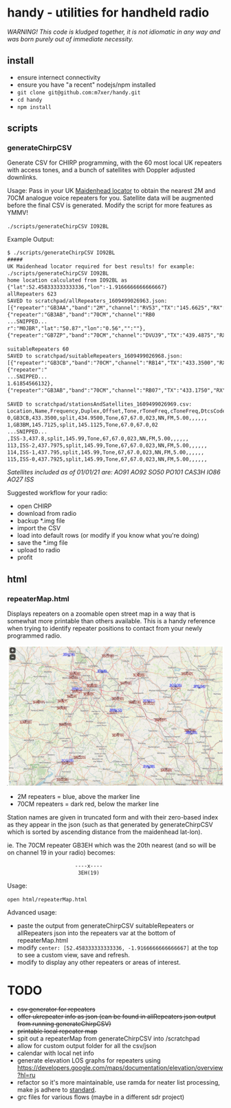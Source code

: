 # handy - utilities for handheld radio

_WARNING! This code is kludged together, it is not idiomatic in any way and was born purely out of immediate necessity._

## install

- ensure internect connectivity
- ensure you have "a recent" nodejs/npm installed
- `git clone git@github.com:m7xer/handy.git`
- `cd handy`
- `npm install`


## scripts

### generateChirpCSV

Generate CSV for CHIRP programming, with the 60 most local UK repeaters with access tones, and a bunch of satellites with Doppler adjusted downlinks.

Usage:
Pass in your UK [Maidenhead locator](https://www.levinecentral.com/ham/grid_square.php) to obtain the nearest 2M and 70CM analogue voice repeaters for you. Satellite data will be augmented before the final CSV is generated. Modify the script for more features as YMMV!

`
./scripts/generateChirpCSV IO92BL
`

Example Output:
```
$ ./scripts/generateChirpCSV IO92BL
#####
UK Maidenhead locator required for best results! for example:
./scripts/generateChirpCSV IO92BL
home location calculated from IO92BL as {"lat":52.458333333333336,"lon":-1.9166666666666667}
allRepeaters 623
SAVED to scratchpad/allRepeaters_1609499026963.json:
[{"repeater":"GB3AA","band":"2M","channel":"RV53","TX":"145.6625","RX":"145.0625","mode":"AV","QTHR":"IO81RO","where":"BRISTOL","region":"SW","code":"94.8","keeper":"G4CJZ","lat":"51.59","lon":"-2.54","":""},{"repeater":"GB3AB","band":"70CM","channel":"RB0
...SNIPPED...
r":"M0JBR","lat":"50.87","lon":"0.56","":""},{"repeater":"GB7ZP","band":"70CM","channel":"DVU39","TX":"439.4875","RX":"430.4875","mode":"DSTAR","QTHR":"JO01GQ","where":"CHELMSFORD","region":"SE","code":"","keeper":"G6JYB","lat":"51.71","lon":"0.50","":""}]

suitableRepeaters 60
SAVED to scratchpad/suitableRepeaters_1609499026968.json:
[{"repeater":"GB3CB","band":"70CM","channel":"RB14","TX":"433.3500","RX":"434.9500","mode":"AV","QTHR":"IO92BL","where":"BIRMINGHAM","region":"MIDL","code":"67","keeper":"G8NDT","lat":"52.46","lon":"-1.89","":"","distance":1816.2539887041903},{"repeater":"
...SNIPPED...
1.61854566132},{"repeater":"GB3AB","band":"70CM","channel":"RB07","TX":"433.1750","RX":"434.7750","mode":"AV","QTHR":"IO93FK","where":"SHEFFIELD","region":"NOR","code":"82.5","keeper":"M0GAV","lat":"53.42","lon":"-1.54","":"","distance":109870.7957133422}]

SAVED to scratchpad/stationsAndSatellites_1609499026969.csv:
Location,Name,Frequency,Duplex,Offset,Tone,rToneFreq,cToneFreq,DtcsCode,DtcsPolarity,Mode,TStep,Skip,Comment,URCALL,RPT1CALL,RPT2CALL,DVCODE
0,GB3CB,433.3500,split,434.9500,Tone,67,67.0,023,NN,FM,5.00,,,,,,
1,GB3BM,145.7125,split,145.1125,Tone,67.0,67.0,02
...SNIPPED...
,ISS-3,437.8,split,145.99,Tone,67,67.0,023,NN,FM,5.00,,,,,,
113,ISS-2,437.7975,split,145.99,Tone,67,67.0,023,NN,FM,5.00,,,,,,
114,ISS-1,437.795,split,145.99,Tone,67,67.0,023,NN,FM,5.00,,,,,,
115,ISS-0,437.7925,split,145.99,Tone,67,67.0,023,NN,FM,5.00,,,,,,
```
_Satellites included as of 01/01/21 are: AO91 AO92 SO50 PO101 CAS3H IO86 AO27 ISS_

Suggested workflow for your radio:
- open CHIRP
- download from radio
- backup *.img file
- import the CSV
- load into default rows (or modify if you know what you're doing)
- save the *.img file
- upload to radio
- profit

## html

### repeaterMap.html

Displays repeaters on a zoomable open street map in a way that is somewhat more printable than others available. This is a handy reference when trying to identify repeater positions to contact from your newly programmed radio.

<!-- ![alt text](/img/repeaterMapSample.png?raw=true) -->
![alt text](https://github.com/m7xer/handy/blob/main/img/repeaterMapSample.png?raw=true)
- 2M repeaters = blue, above the marker line
- 70CM repeaters = dark red, below the marker line

Station names are given in truncated form and with their zero-based index as they appear in the json (such as that generated by generateChirpCSV which is sorted by ascending distance from the maidenhead lat-lon).

ie. The 70CM repeater GB3EH which was the 20th nearest (and so will be on channel 19 in your radio) becomes:
```
                      ----x----
                       3EH(19)
```

Usage:

`
open html/repeaterMap.html  
`

Advanced usage:
- paste the output from generateChirpCSV suitableRepeaters or allRepeaters json into the repeaters var at the bottom of repeaterMap.html
- modify `center: [52.458333333333336, -1.9166666666666667]` at the top to see a custom view, save and refresh.
- modify to display any other repeaters or areas of interest.

# TODO

- ~~csv generator for repeaters~~
- ~~offer ukrepeater info as json (can be found in allRepeaters json output from running generateChirpCSV)~~
- ~~printable local repeater map~~
- spit out a repeaterMap from generateChirpCSV into /scratchpad
- allow for custom output folder for all the csv/json
- calendar with local net info
- generate elevation LOS graphs for repeaters using https://developers.google.com/maps/documentation/elevation/overview?hl=ru
- refactor so it's more maintainable, use ramda for neater list processing, make js adhere to [standard](https://www.npmjs.com/package/standard).
- grc files for various flows (maybe in a different sdr project)
